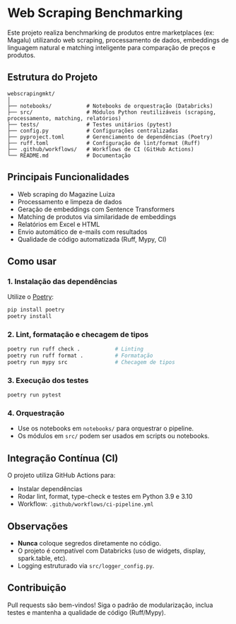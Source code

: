 # Web Scraping Benchmarking

Este projeto realiza benchmarking de produtos entre marketplaces (ex: Magalu) utilizando web scraping, processamento de dados, embeddings de linguagem natural e matching inteligente para comparação de preços e produtos.

## Estrutura do Projeto

```
webscrapingmkt/
│
├── notebooks/           # Notebooks de orquestração (Databricks)
├── src/                 # Módulos Python reutilizáveis (scraping, processamento, matching, relatórios)
├── tests/               # Testes unitários (pytest)
├── config.py            # Configurações centralizadas
├── pyproject.toml       # Gerenciamento de dependências (Poetry)
├── ruff.toml            # Configuração de lint/format (Ruff)
├── .github/workflows/   # Workflows de CI (GitHub Actions)
└── README.md            # Documentação
```

## Principais Funcionalidades
- Web scraping do Magazine Luiza
- Processamento e limpeza de dados
- Geração de embeddings com Sentence Transformers
- Matching de produtos via similaridade de embeddings
- Relatórios em Excel e HTML
- Envio automático de e-mails com resultados
- Qualidade de código automatizada (Ruff, Mypy, CI)

## Como usar

### 1. Instalação das dependências
Utilize o [Poetry](https://python-poetry.org/):
```bash
pip install poetry
poetry install
```

### 2. Lint, formatação e checagem de tipos
```bash
poetry run ruff check .           # Linting
poetry run ruff format .          # Formatação
poetry run mypy src               # Checagem de tipos
```

### 3. Execução dos testes
```bash
poetry run pytest
```

### 4. Orquestração
- Use os notebooks em `notebooks/` para orquestrar o pipeline.
- Os módulos em `src/` podem ser usados em scripts ou notebooks.

## Integração Contínua (CI)
O projeto utiliza GitHub Actions para:
- Instalar dependências
- Rodar lint, format, type-check e testes em Python 3.9 e 3.10
- Workflow: `.github/workflows/ci-pipeline.yml`

## Observações
- **Nunca** coloque segredos diretamente no código.
- O projeto é compatível com Databricks (uso de widgets, display, spark.table, etc).
- Logging estruturado via `src/logger_config.py`.

## Contribuição
Pull requests são bem-vindos! Siga o padrão de modularização, inclua testes e mantenha a qualidade de código (Ruff/Mypy). 